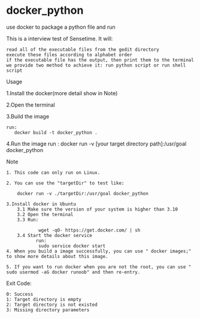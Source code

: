 # docker_python
use docker to package a python file and run


This is a interview test of Sensetime. It will:

    read all of the executable files from the gedit directory
    execute these files according to alphabet order
    if the executable file has the output, then print them to the terminal
    we provide two method to achieve it: run python script or run shell script

Usage

1.Install the docker(more detail show in Note)

2.Open the terminal

3.Build the image

    run:
       docker build -t docker_python .
       
4.Run the image
    run :
    docker run -v [your target directory path]:/usr/goal  docker_python

Note

    1. This code can only run on Linux.
    
    2. You can use the "targetDir" to test like:
    
        docker run -v ./targetDir:/usr/goal docker_python
    
    3.Install docker in Ubuntu
        3.1 Make sure the version of your system is higher than 3.10
        3.2 Open the terminal
        3.3 Run:
                
                wget -qO- https://get.docker.com/ | sh
        3.4 Start the docker service
               run: 
                sudo service docker start
    4. When you build a image successfully, you can use " docker images;" to show more details about this image.
    
    5. If you want to run docker when you are not the root, you can use " sudo usermod -aG docker runoob" and then re-entry.
    
Exit Code:

    0: Success
    1: Target directory is empty
    2: Target directory is not existed
    3: Missing directory parameters
